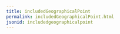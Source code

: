 ```yaml
---
title: includedGeographicalPoint
permalink: includedGeographicalPoint.html
jsonid: includedgeographicalpoint
---
```

